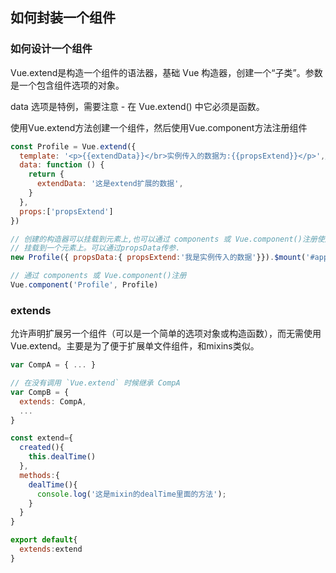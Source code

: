 ## 如何封装一个组件
### 如何设计一个组件
Vue.extend是构造一个组件的语法器，基础 Vue 构造器，创建一个“子类”。参数是一个包含组件选项的对象。

data 选项是特例，需要注意 - 在 Vue.extend() 中它必须是函数。

使用Vue.extend方法创建一个组件，然后使用Vue.component方法注册组件

```javascript
const Profile = Vue.extend({
  template: '<p>{{extendData}}</br>实例传入的数据为:{{propsExtend}}</p>',//template对应的标签最外层必须只有一个标签
  data: function () {
    return {
      extendData: '这是extend扩展的数据',
    }
  },
  props:['propsExtend']
})

// 创建的构造器可以挂载到元素上,也可以通过 components 或 Vue.component()注册使用
// 挂载到一个元素上。可以通过propsData传参.
new Profile({ propsData:{ propsExtend:'我是实例传入的数据'}}).$mount('#app-extend')

// 通过 components 或 Vue.component()注册
Vue.component('Profile', Profile)
```

### extends
允许声明扩展另一个组件（可以是一个简单的选项对象或构造函数），而无需使用Vue.extend。主要是为了便于扩展单文件组件，和mixins类似。
```javascript
var CompA = { ... }

// 在没有调用 `Vue.extend` 时候继承 CompA
var CompB = {
  extends: CompA,
  ...
}
```
```javascript
const extend={
  created(){
    this.dealTime()
  },
  methods:{
    dealTime(){
      console.log('这是mixin的dealTime里面的方法');
    }
  }
}

export default{
  extends:extend
}
```
